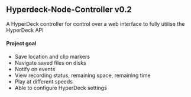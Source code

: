 Hyperdeck-Node-Controller v0.2
-------------------------
A HyperDeck controller for control over a web interface to fully utilise the HyperDeck API

#### Project goal
* Save location and clip markers
* Navigate saved files on disks
* Notify on events
* View recording status, remaining space, remaining time
* Play at different speeds
* Able to configure HyperDeck settings
